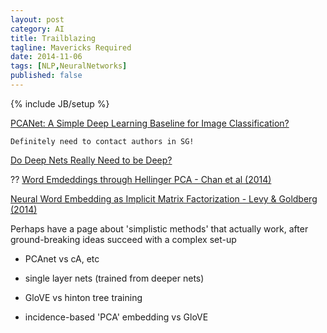 ```yaml
---
layout: post
category: AI
title: Trailblazing
tagline: Mavericks Required
date: 2014-11-06
tags: [NLP,NeuralNetworks]
published: false
---
```

{% include JB/setup %}

[PCANet: A Simple Deep Learning Baseline for Image Classification?](http://arxiv.org/abs/1404.3606)

    Definitely need to contact authors in SG!


[Do Deep Nets Really Need to be Deep?](http://arxiv.org/pdf/1312.6184.pdf)

?? [Word Emdeddings through Hellinger PCA - Chan et al (2014)](http://arxiv.org/abs/1312.5542)

[Neural Word Embedding
as Implicit Matrix Factorization - Levy &amp; Goldberg (2014)](https://levyomer.files.wordpress.com/2014/09/neural-word-embeddings-as-implicit-matrix-factorization.pdf)


Perhaps have a page about 'simplistic methods' that actually work, after ground-breaking ideas succeed with a complex set-up

*  PCAnet vs cA, etc

*  single layer nets (trained from deeper nets)

*  GloVE vs hinton tree training

*  incidence-based 'PCA' embedding vs GloVE

